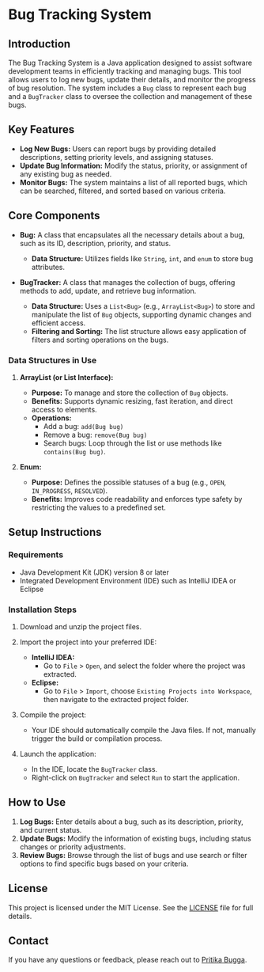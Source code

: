 # Bug Tracking System

## Introduction

The Bug Tracking System is a Java application designed to assist software development teams in efficiently tracking and managing bugs. This tool allows users to log new bugs, update their details, and monitor the progress of bug resolution. The system includes a `Bug` class to represent each bug and a `BugTracker` class to oversee the collection and management of these bugs.

## Key Features

- **Log New Bugs:** Users can report bugs by providing detailed descriptions, setting priority levels, and assigning statuses.
- **Update Bug Information:** Modify the status, priority, or assignment of any existing bug as needed.
- **Monitor Bugs:** The system maintains a list of all reported bugs, which can be searched, filtered, and sorted based on various criteria.

## Core Components

- **Bug:** A class that encapsulates all the necessary details about a bug, such as its ID, description, priority, and status.
  - **Data Structure:** Utilizes fields like `String`, `int`, and `enum` to store bug attributes.
  
- **BugTracker:** A class that manages the collection of bugs, offering methods to add, update, and retrieve bug information.
  - **Data Structure:** Uses a `List<Bug>` (e.g., `ArrayList<Bug>`) to store and manipulate the list of `Bug` objects, supporting dynamic changes and efficient access.
  - **Filtering and Sorting:** The list structure allows easy application of filters and sorting operations on the bugs.

### Data Structures in Use

1. **ArrayList (or List Interface):**
   - **Purpose:** To manage and store the collection of `Bug` objects.
   - **Benefits:** Supports dynamic resizing, fast iteration, and direct access to elements.
   - **Operations:**
     - Add a bug: `add(Bug bug)`
     - Remove a bug: `remove(Bug bug)`
     - Search bugs: Loop through the list or use methods like `contains(Bug bug)`.

2. **Enum:**
   - **Purpose:** Defines the possible statuses of a bug (e.g., `OPEN`, `IN_PROGRESS`, `RESOLVED`).
   - **Benefits:** Improves code readability and enforces type safety by restricting the values to a predefined set.

## Setup Instructions

### Requirements

- Java Development Kit (JDK) version 8 or later
- Integrated Development Environment (IDE) such as IntelliJ IDEA or Eclipse

### Installation Steps

1. Download and unzip the project files.

2. Import the project into your preferred IDE:
   - **IntelliJ IDEA:**
     - Go to `File` > `Open`, and select the folder where the project was extracted.
   - **Eclipse:**
     - Go to `File` > `Import`, choose `Existing Projects into Workspace`, then navigate to the extracted project folder.

3. Compile the project:
   - Your IDE should automatically compile the Java files. If not, manually trigger the build or compilation process.

4. Launch the application:
   - In the IDE, locate the `BugTracker` class.
   - Right-click on `BugTracker` and select `Run` to start the application.

## How to Use

1. **Log Bugs:** Enter details about a bug, such as its description, priority, and current status.
2. **Update Bugs:** Modify the information of existing bugs, including status changes or priority adjustments.
3. **Review Bugs:** Browse through the list of bugs and use search or filter options to find specific bugs based on your criteria.

## License

This project is licensed under the MIT License. See the [LICENSE](LICENSE) file for full details.

## Contact

If you have any questions or feedback, please reach out to [Pritika Bugga](mailto:pritikabugga@gmail.com).
